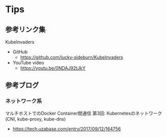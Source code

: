 # Tips

## 参考リンク集

KubeInvaders

+ GitHub
  + https://github.com/lucky-sideburn/KubeInvaders
+ YouTube video
  + https://youtu.be/0NDAJ92tJkY

## 参考ブログ

### ネットワーク系

マルチホストでのDocker Container間通信 第3回: Kubernetesのネットワーク(CNI, kube-proxy, kube-dns)

+ https://tech.uzabase.com/entry/2017/09/12/164756
